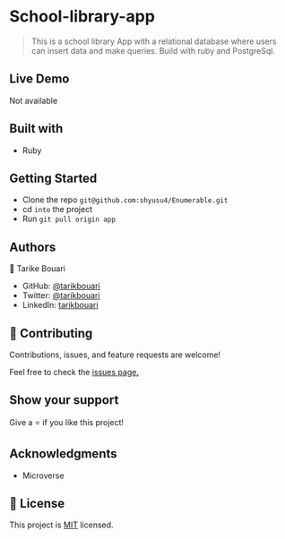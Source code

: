 # School-library-app

>This is a school library App with a relational database where users can insert data and make queries. Build with ruby and PostgreSql. 

## Live Demo

Not available

## Built with

- Ruby

## Getting Started

- Clone the repo `git@github.com:shyusu4/Enumerable.git`
- cd `into` the project
- Run `git pull origin app`

## Authors

👤 Tarike Bouari

- GitHub: [@tarikbouari]()
- Twitter: [@tarikbouari]()
- LinkedIn: [tarikbouari]()

## 🤝 Contributing

Contributions, issues, and feature requests are welcome!

Feel free to check the [issues page.](https://github.com/shyusu4/Enumerable/issues)

## Show your support

Give a ⭐️ if you like this project!

## Acknowledgments

- Microverse

## 📝 License

This project is [MIT]() licensed.

